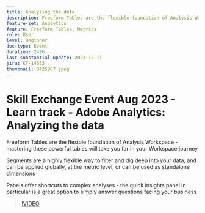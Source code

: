 ```yaml
---
title: Analyzing the data
description: Freeform Tables are the flexible foundation of Analysis Workspace - mastering these powerful tables will take you far in your Workspace journeySegments are a highly flexible way to filter and dig deep into your data, and can be applied globally, at the metric level, or can be used as standalone dimensions. Panels offer shortcuts to complex analyses - the quick insights panel in particular is a great option to simply answer questions facing your business
feature-set: Analytics
feature: Freeform Tables, Metrics
role: User
level: Beginner
doc-type: Event
duration: 2496
last-substantial-update: 2023-12-11
jira: KT-14653
thumbnail: 3425987.jpeg
---
```


# Skill Exchange Event Aug 2023 - Learn track - Adobe Analytics: Analyzing the data

Freeform Tables are the flexible foundation of Analysis Workspace - mastering these powerful tables will take you far in your Workspace journey

Segments are a highly flexible way to filter and dig deep into your data, and can be applied globally, at the metric level, or can be used as standalone dimensions

Panels offer shortcuts to complex analyses - the quick insights panel in particular is a great option to simply answer questions facing your business

>[!VIDEO](https://video.tv.adobe.com/v/3425987/?learn=on)
